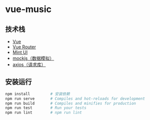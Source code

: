 # vue-music

## 技术栈

* [Vue](https://cn.vuejs.org/)
* [Vue Router](https://router.vuejs.org/zh/)
* [Mint UI](饿了么基于Vue.js的移动端组件库)
* [mockjs（数据模拟）](http://mockjs.com/)
* [axios（请求库）](https://github.com/axios/axios)

## 安装运行

```sh
npm install         # 安装依赖
npm run serve       # Compiles and hot-reloads for development
npm run build       # Compiles and minifies for production
npm run test        # Run your tests
npm run lint        # npm run lint
```
